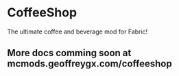 # CoffeeShop
The ultimate coffee and beverage mod for Fabric!

## More docs comming soon at mcmods.geoffreygx.com/coffeeshop
